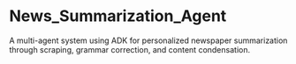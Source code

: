 # News_Summarization_Agent
A multi-agent system using ADK for personalized newspaper summarization through scraping, grammar correction, and content condensation.

